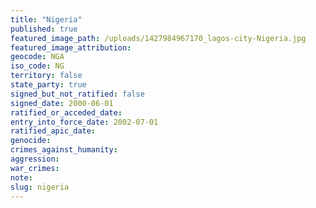 ```yaml
---
title: "Nigeria"
published: true
featured_image_path: /uploads/1427984967170_lagos-city-Nigeria.jpg
featured_image_attribution:
geocode: NGA
iso_code: NG
territory: false
state_party: true
signed_but_not_ratified: false
signed_date: 2000-06-01
ratified_or_acceded_date:
entry_into_force_date: 2002-07-01
ratified_apic_date:
genocide:
crimes_against_humanity:
aggression:
war_crimes:
note:
slug: nigeria
---
```

